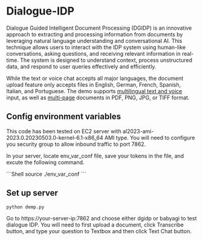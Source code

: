# Dialogue-IDP

<p>Dialogue Guided Intelligent Document Processing (DGIDP) is an innovative approach to extracting and processing information from documents by leveraging natural language understanding and conversational AI. This technique allows users to interact with the IDP system using human-like conversations, asking questions, and receiving relevant information in real-time. The system is designed to understand context, process unstructured data, and respond to user queries effectively and efficiently.</p> <p>While the text or voice chat accepts all major languages, the document upload feature only accepts files in English, German, French, Spanish, Italian, and Portuguese. The demo supports <u>multilingual text and voice</u> input, as well as <u>multi-page</u> documents in PDF, PNG, JPG, or TIFF format.</p>

## Config environment variables
<p>This code has been tested on EC2 server with al2023-ami-2023.0.20230503.0-kernel-6.1-x86_64 AMI type. You will need to configure you security group to allow inbound traffic to port 7862.</p>

<p>In your server, locate env_var_conf file, save your tokens in the file, and excute the following command.</p>
```Shell
source ./env_var_conf
```

## Set up server
```Python
python demp.py
```
Go to https://your-server-ip:7862 and choose either dgidp or babyagi to test dialogue IDP. You will need to first upload a document, click Transcribe button, and type your question to Textbox and then click Text Chat button.



